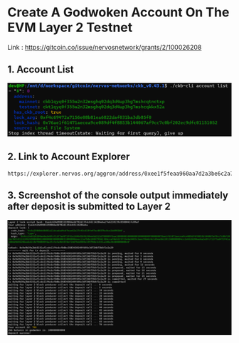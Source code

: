 # Create A Godwoken Account On The EVM Layer 2 Testnet

Link : https://gitcoin.co/issue/nervosnetwork/grants/2/100026208

## 1. Account List

![Alt text](account-list.png "Account List")


## 2. Link to Account Explorer

```
https://explorer.nervos.org/aggron/address/0xee1f5feaa960aa7d2a3be6c2a72a1fe630e56d952efe09d59c4c66ec6f1291fa
```

## 3. Screenshot of the console output immediately after deposit is submitted to Layer 2

![Alt text](deposit-submit.png "Deposit Ack")
